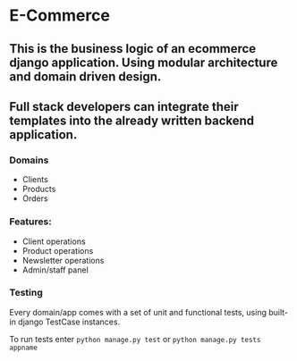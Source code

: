 # E-Commerce

## This is the business logic of an ecommerce django application. Using modular architecture and domain driven design.
## Full stack developers can integrate their templates into the already written backend application.

### Domains
- Clients
- Products
- Orders

### Features:
- Client operations
- Product operations
- Newsletter operations
- Admin/staff panel

### Testing
Every domain/app comes with a set of unit and functional tests, using built-in django TestCase instances.

To run tests enter `python manage.py test` or `python manage.py tests appname`